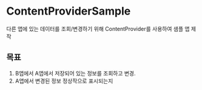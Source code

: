 # ContentProviderSample

다른 앱에 있는 데이터를 조회/변경하기 위해 ContentProvider를 사용하여 샘플 앱 제작


## 목표
1. B앱에서 A앱에서 저장되어 있는 정보를 조회하고 변경.
2. A앱에서 변경된 정보 정상작으로 표시되는지

